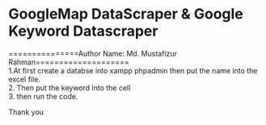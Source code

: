 # GoogleMap DataScraper & Google Keyword Datascraper
===============Author Name: Md. Mustafizur Rahman====================<br />
1.At first create a databse into xampp phpadmin then put the name into the excel file. <br />
2. Then put the keyword into the cell <br />
3. then run the code.<br />

Thank you
